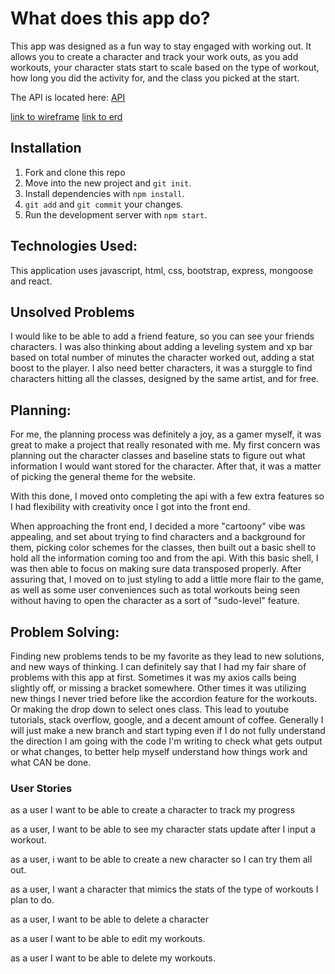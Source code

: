 # What does this app do?
This app was designed as a fun way to stay engaged with working out.
It allows you to create a character and track your work outs, as you
add workouts, your character stats start to scale based on the type of workout, how long you did the activity for, and the class you picked at the start.

The API is located here: [API](https://github.com/skmidk/next-level-fitness-api)

[link to wireframe](https://imgur.com/a/GP2MLQW)
[link to erd](https://imgur.com/a/G5guADu)

## Installation

1. Fork and clone this repo
1. Move into the new project and `git init`.
1. Install dependencies with `npm install`.
1. `git add` and `git commit` your changes.
1. Run the development server with `npm start`.

## Technologies Used:

This application uses javascript, html, css, bootstrap, express, mongoose and react.

## Unsolved Problems

I would like to be able to add a friend feature, so you can see your friends characters. I was also thinking about adding a leveling system and xp bar based on total number of minutes the character worked out, adding a stat boost to the player. I also need better characters, it was a sturggle to find characters hitting all the classes, designed by the same artist, and for free.

## Planning:

For me, the planning process was definitely a joy, as a gamer myself, it was great to make a project that really resonated with me. My first concern was planning out the character classes and baseline stats to figure out what information I would want stored for the character. After that, it was a matter of picking the general theme for the website.

With this done, I moved onto completing the api with a few extra features so I had flexibility with creativity once I got into the front end.

When approaching the front end, I decided a more "cartoony" vibe was appealing, and set about trying to find characters and a background for them, picking color schemes for the classes, then built out a basic shell to hold all the information coming too and from the api. With this basic shell, I was then able to focus on making sure data transposed properly. After assuring that, I moved on to just styling to add a little more flair to the game, as well as some user conveniences such as total workouts being seen without having to open the character as a sort of "sudo-level" feature.

## Problem Solving:

Finding new problems tends to be my favorite as they lead to new solutions, and new ways of thinking. I can definitely say that I had my fair share of problems with this app at first. Sometimes it was my axios calls being slightly off, or missing a bracket somewhere. Other times it was utilizing new things I never tried before like the accordion feature for the workouts. Or making the drop down to select ones class. This lead to youtube tutorials, stack overflow, google, and a decent amount of coffee. Generally I will just make a new branch and start typing even if I do not fully understand the direction I am going with the code I'm writing to check what gets output or what changes, to better help myself understand how things work and what CAN be done.

### User Stories

as a user I want to be able to create a character to track my progress

as a user, I want to be able to see my character stats update after I input a workout.

as a user, i want to be able to create a new character so I can try them all out.

as a user, I want a character that mimics the stats of the type of workouts I plan to do.

as a user, I want to be able to delete a character

as a user I want to be able to edit my workouts.

as a user I want to be able to delete my workouts.
